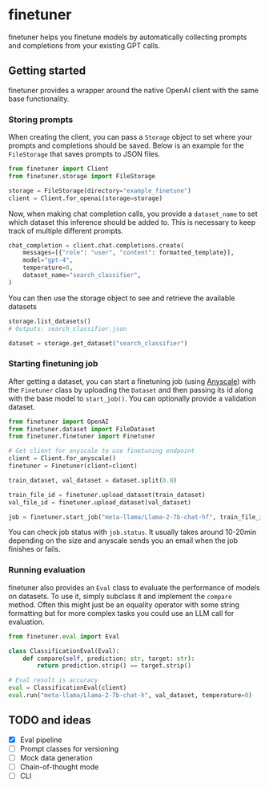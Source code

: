 # finetuner

finetuner helps you finetune models by automatically collecting prompts and completions from your existing GPT calls.

## Getting started

finetuner provides a wrapper around the native OpenAI client with the same base functionality.

### Storing prompts

When creating the client, you can pass a `Storage` object to set where your prompts and completions should be saved. Below is an example for the `FileStorage` that saves prompts to JSON files.

```python
from finetuner import Client
from finetuner.storage import FileStorage

storage = FileStorage(directory="example_finetune")
client = Client.for_openai(storage=storage)
```

Now, when making chat completion calls, you provide a `dataset_name` to set which dataset this inference should be added to. This is necessary to keep track of multiple different prompts.

```python
chat_completion = client.chat.completions.create(
    messages=[{"role": "user", "content": formatted_template}],
    model="gpt-4",
    temperature=0,
    dataset_name="search_classifier",
)
```

You can then use the storage object to see and retrieve the available datasets

```python
storage.list_datasets()
# Outputs: search_classifier.json

dataset = storage.get_dataset("search_classifier")
```

### Starting finetuning job

After getting a dataset, you can start a finetuning job (using [Anyscale](https://www.anyscale.com/)) with the `Finetuner` class by uploading the `Dataset` and then passing its id along with the base model to `start_job()`. You can optionally provide a validation dataset.

```python
from finetuner import OpenAI
from finetuner.dataset import FileDataset
from finetuner.finetuner import Finetuner

# Get client for anyscale to use finetuning endpoint
client = Client.for_anyscale()
finetuner = Finetuner(client=client)

train_dataset, val_dataset = dataset.split(0.8)

train_file_id = finetuner.upload_dataset(train_dataset)
val_file_id = finetuner.upload_dataset(val_dataset)

job = finetuner.start_job("meta-llama/Llama-2-7b-chat-hf", train_file_id, val_file_id)
```

You can check job status with `job.status`. It usually takes around 10-20min depending on the size and anyscale sends you an email when the job finishes or fails.

### Running evaluation

finetuner also provides an `Eval` class to evaluate the performance of models on datasets.
To use it, simply subclass it and implement the `compare` method.
Often this might just be an equality operator with some string formatting but for more complex tasks you could use an LLM call for evaluation.

```python
from finetuner.eval import Eval

class ClassificationEval(Eval):
    def compare(self, prediction: str, target: str):
        return prediction.strip() == target.strip()

# Eval result is accuracy
eval = ClassificationEval(client)
eval.run("meta-llama/Llama-2-7b-chat-h", val_dataset, temperature=0)
```


## TODO and ideas

- [x] Eval pipeline
- [ ] Prompt classes for versioning 
- [ ] Mock data generation
- [ ] Chain-of-thought mode
- [ ] CLI
